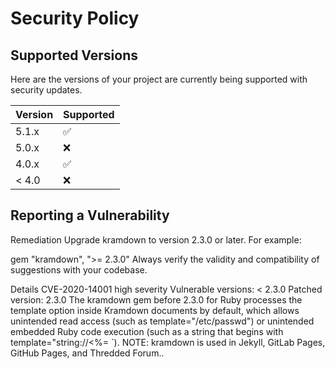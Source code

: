 # Security Policy

## Supported Versions

Here are the versions of your project are
currently being supported with security updates.

| Version | Supported          |
| ------- | ------------------ |
| 5.1.x   | :white_check_mark: |
| 5.0.x   | :x:                |
| 4.0.x   | :white_check_mark: |
| < 4.0   | :x:                |

## Reporting a Vulnerability

Remediation
Upgrade kramdown to version 2.3.0 or later. For example:

gem "kramdown", ">= 2.3.0"
Always verify the validity and compatibility of suggestions with your codebase.

Details
CVE-2020-14001
high severity
Vulnerable versions: < 2.3.0
Patched version: 2.3.0
The kramdown gem before 2.3.0 for Ruby processes the template option inside Kramdown documents by default, 
which allows unintended read access (such as template="/etc/passwd") or unintended embedded Ruby code execution 
(such as a string that begins with template="string://<%= `). NOTE: kramdown is used in Jekyll, GitLab Pages, GitHub Pages, and Thredded Forum..

